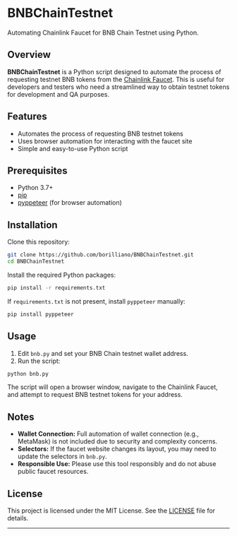 

# BNBChainTestnet

Automating Chainlink Faucet for BNB Chain Testnet using Python.

## Overview

**BNBChainTestnet** is a Python script designed to automate the process of requesting testnet BNB tokens from the [Chainlink Faucet](https://faucets.chain.link/). This is useful for developers and testers who need a streamlined way to obtain testnet tokens for development and QA purposes.

## Features

- Automates the process of requesting BNB testnet tokens
- Uses browser automation for interacting with the faucet site
- Simple and easy-to-use Python script

## Prerequisites

- Python 3.7+
- [pip](https://pip.pypa.io/en/stable/)
- [pyppeteer](https://github.com/pyppeteer/pyppeteer) (for browser automation)

## Installation

Clone this repository:

```bash
git clone https://github.com/borilliano/BNBChainTestnet.git
cd BNBChainTestnet
```

Install the required Python packages:

```bash
pip install -r requirements.txt
```

If `requirements.txt` is not present, install `pyppeteer` manually:

```bash
pip install pyppeteer
```

## Usage

1. Edit `bnb.py` and set your BNB Chain testnet wallet address.
2. Run the script:

```bash
python bnb.py
```

The script will open a browser window, navigate to the Chainlink Faucet, and attempt to request BNB testnet tokens for your address.

## Notes

- **Wallet Connection:** Full automation of wallet connection (e.g., MetaMask) is not included due to security and complexity concerns.
- **Selectors:** If the faucet website changes its layout, you may need to update the selectors in `bnb.py`.
- **Responsible Use:** Please use this tool responsibly and do not abuse public faucet resources.

## License

This project is licensed under the MIT License. See the [LICENSE](LICENSE) file for details.


---
